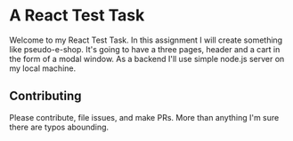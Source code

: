 # A React Test Task

Welcome to my React Test Task. In this assignment I will create something like pseudo-e-shop. It's going to have a three pages, header and a cart in the form of a modal window.
As a backend I'll use simple node.js server on my local machine.

## Contributing

Please contribute, file issues, and make PRs. More than anything I'm sure there are typos abounding.